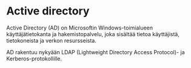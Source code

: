 # Active directory

Active Directory (AD) on Microsoftin Windows-toimialueen käyttäjätietokanta ja hakemistopalvelu, joka sisältää tietoa käyttäjistä, tietokoneista ja verkon resursseista. 


AD rakentuu nykyään LDAP (Lightweight Directory Access Protocol)- ja Kerberos-protokollille.




